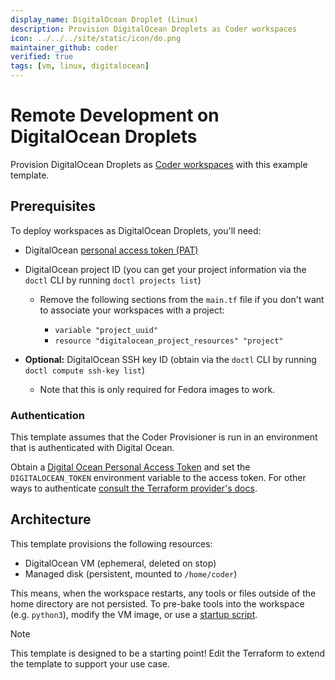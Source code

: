 ```yaml
---
display_name: DigitalOcean Droplet (Linux)
description: Provision DigitalOcean Droplets as Coder workspaces
icon: ../../../site/static/icon/do.png
maintainer_github: coder
verified: true
tags: [vm, linux, digitalocean]
---
```


# Remote Development on DigitalOcean Droplets

Provision DigitalOcean Droplets as [Coder workspaces](https://docs.coder.buildworkforce.ai/workspaces) with this example template.

<!-- TODO: Add screenshot -->

## Prerequisites

To deploy workspaces as DigitalOcean Droplets, you'll need:

- DigitalOcean [personal access token (PAT)](https://docs.digitalocean.com/reference/api/create-personal-access-token)

- DigitalOcean project ID (you can get your project information via the `doctl` CLI by running `doctl projects list`)

  - Remove the following sections from the `main.tf` file if you don't want to
    associate your workspaces with a project:

    - `variable "project_uuid"`
    - `resource "digitalocean_project_resources" "project"`

- **Optional:** DigitalOcean SSH key ID (obtain via the `doctl` CLI by running
  `doctl compute ssh-key list`)

  - Note that this is only required for Fedora images to work.

### Authentication

This template assumes that the Coder Provisioner is run in an environment that is authenticated with Digital Ocean.

Obtain a [Digital Ocean Personal Access Token](https://cloud.digitalocean.com/account/api/tokens) and set the `DIGITALOCEAN_TOKEN` environment variable to the access token.
For other ways to authenticate [consult the Terraform provider's docs](https://registry.terraform.io/providers/digitalocean/digitalocean/latest/docs).

## Architecture

This template provisions the following resources:

- DigitalOcean VM (ephemeral, deleted on stop)
- Managed disk (persistent, mounted to `/home/coder`)

This means, when the workspace restarts, any tools or files outside of the home directory are not persisted. To pre-bake tools into the workspace (e.g. `python3`), modify the VM image, or use a [startup script](https://registry.terraform.io/providers/coder/coder/latest/docs/resources/script).

> [!NOTE]
> This template is designed to be a starting point! Edit the Terraform to extend the template to support your use case.
